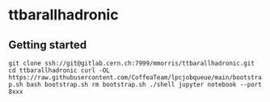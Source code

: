 # ttbarallhadronic



## Getting started

`
git clone ssh://git@gitlab.cern.ch:7999/mmorris/ttbarallhadronic.git
cd ttbarallhadronic
curl -OL https://raw.githubusercontent.com/CoffeaTeam/lpcjobqueue/main/bootstrap.sh
bash bootstrap.sh
rm bootstrap.sh
./shell
jupyter notebook --port 8xxx
`
